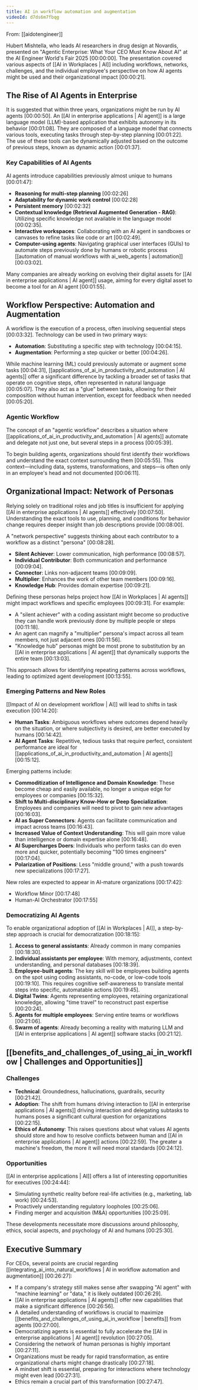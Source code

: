 ```yaml
---
title: AI in workflow automation and augmentation
videoId: d7ds6m7fbqg
---
```


From: [[aidotengineer]] <br/> 

Hubert Mishtella, who leads AI researchers in drug design at Novardis, presented on "Agentic Enterprise: What Your CEO Must Know About AI" at the AI Engineer World's Fair 2025 <a class="yt-timestamp" data-t="00:00:00">[00:00:00]</a>. The presentation covered various aspects of [[AI in Workplaces | AI]] including workflows, networks, challenges, and the individual employee's perspective on how AI agents might be used and their organizational impact <a class="yt-timestamp" data-t="00:00:21">[00:00:21]</a>.

## The Rise of AI Agents in Enterprise
It is suggested that within three years, organizations might be run by AI agents <a class="yt-timestamp" data-t="00:00:50">[00:00:50]</a>. An [[AI in enterprise applications | AI agent]] is a large language model (LLM)-based application that exhibits autonomy in its behavior <a class="yt-timestamp" data-t="00:01:08">[00:01:08]</a>. They are composed of a language model that connects various tools, executing tasks through step-by-step planning <a class="yt-timestamp" data-t="00:01:22">[00:01:22]</a>. The use of these tools can be dynamically adjusted based on the outcome of previous steps, known as dynamic action <a class="yt-timestamp" data-t="00:01:37">[00:01:37]</a>.

### Key Capabilities of AI Agents
AI agents introduce capabilities previously almost unique to humans <a class="yt-timestamp" data-t="00:01:47">[00:01:47]</a>:
*   **Reasoning for multi-step planning** <a class="yt-timestamp" data-t="00:02:26">[00:02:26]</a>
*   **Adaptability for dynamic work control** <a class="yt-timestamp" data-t="00:02:28">[00:02:28]</a>
*   **Persistent memory** <a class="yt-timestamp" data-t="00:02:32">[00:02:32]</a>
*   **Contextual knowledge (Retrieval Augmented Generation - RAG)**: Utilizing specific knowledge not available in the language model <a class="yt-timestamp" data-t="00:02:35">[00:02:35]</a>.
*   **Interactive workspaces**: Collaborating with an AI agent in sandboxes or canvases to refine tasks like code or art <a class="yt-timestamp" data-t="00:02:49">[00:02:49]</a>.
*   **Computer-using agents**: Navigating graphical user interfaces (GUIs) to automate steps previously done by humans or robotic process [[automation of manual workflows with ai_web_agents | automation]] <a class="yt-timestamp" data-t="00:03:02">[00:03:02]</a>.

Many companies are already working on evolving their digital assets for [[AI in enterprise applications | AI agent]] usage, aiming for every digital asset to become a tool for an AI agent <a class="yt-timestamp" data-t="00:01:55">[00:01:55]</a>.

## Workflow Perspective: Automation and Augmentation
A workflow is the execution of a process, often involving sequential steps <a class="yt-timestamp" data-t="00:03:32">[00:03:32]</a>. Technology can be used in two primary ways:
*   **Automation**: Substituting a specific step with technology <a class="yt-timestamp" data-t="00:04:15">[00:04:15]</a>.
*   **Augmentation**: Performing a step quicker or better <a class="yt-timestamp" data-t="00:04:26">[00:04:26]</a>.

While machine learning (ML) could previously automate or augment some tasks <a class="yt-timestamp" data-t="00:04:31">[00:04:31]</a>, [[applications_of_ai_in_productivity_and_automation | AI agents]] offer a significant difference by tackling a broader set of tasks that operate on cognitive steps, often represented in natural language <a class="yt-timestamp" data-t="00:05:07">[00:05:07]</a>. They also act as a "glue" between tasks, allowing for their composition without human intervention, except for feedback when needed <a class="yt-timestamp" data-t="00:05:20">[00:05:20]</a>.

### Agentic Workflow
The concept of an "agentic workflow" describes a situation where [[applications_of_ai_in_productivity_and_automation | AI agents]] automate and delegate not just one, but several steps in a process <a class="yt-timestamp" data-t="00:05:39">[00:05:39]</a>.

To begin building agents, organizations should first identify their workflows and understand the exact context surrounding them <a class="yt-timestamp" data-t="00:05:55">[00:05:55]</a>. This context—including data, systems, transformations, and steps—is often only in an employee's head and not documented <a class="yt-timestamp" data-t="00:06:11">[00:06:11]</a>.

## Organizational Impact: Network of Personas
Relying solely on traditional roles and job titles is insufficient for applying [[AI in enterprise applications | AI agents]] effectively <a class="yt-timestamp" data-t="00:07:50">[00:07:50]</a>. Understanding the exact tools to use, planning, and conditions for behavior change requires deeper insight than job descriptions provide <a class="yt-timestamp" data-t="00:08:00">[00:08:00]</a>.

A "network perspective" suggests thinking about each contributor to a workflow as a distinct "persona" <a class="yt-timestamp" data-t="00:08:28">[00:08:28]</a>.
*   **Silent Achiever**: Lower communication, high performance <a class="yt-timestamp" data-t="00:08:57">[00:08:57]</a>.
*   **Individual Contributor**: Both communication and performance <a class="yt-timestamp" data-t="00:09:04">[00:09:04]</a>.
*   **Connector**: Links non-adjacent teams <a class="yt-timestamp" data-t="00:09:09">[00:09:09]</a>.
*   **Multiplier**: Enhances the work of other team members <a class="yt-timestamp" data-t="00:09:16">[00:09:16]</a>.
*   **Knowledge Hub**: Provides domain expertise <a class="yt-timestamp" data-t="00:09:21">[00:09:21]</a>.

Defining these personas helps project how [[AI in Workplaces | AI agents]] might impact workflows and specific employees <a class="yt-timestamp" data-t="00:09:31">[00:09:31]</a>. For example:
*   A "silent achiever" with a coding assistant might become so productive they can handle work previously done by multiple people or steps <a class="yt-timestamp" data-t="00:11:18">[00:11:18]</a>.
*   An agent can magnify a "multiplier" persona's impact across all team members, not just adjacent ones <a class="yt-timestamp" data-t="00:11:56">[00:11:56]</a>.
*   "Knowledge hub" personas might be most prone to substitution by an [[AI in enterprise applications | AI agent]] that dynamically supports the entire team <a class="yt-timestamp" data-t="00:13:03">[00:13:03]</a>.

This approach allows for identifying repeating patterns across workflows, leading to optimized agent development <a class="yt-timestamp" data-t="00:13:55">[00:13:55]</a>.

### Emerging Patterns and New Roles
[[Impact of AI on development workflow | AI]] will lead to shifts in task execution <a class="yt-timestamp" data-t="00:14:20">[00:14:20]</a>:
*   **Human Tasks**: Ambiguous workflows where outcomes depend heavily on the situation, or where subjectivity is desired, are better executed by humans <a class="yt-timestamp" data-t="00:14:42">[00:14:42]</a>.
*   **AI Agent Tasks**: Repetitive, tedious tasks that require perfect, consistent performance are ideal for [[applications_of_ai_in_productivity_and_automation | AI agents]] <a class="yt-timestamp" data-t="00:15:12">[00:15:12]</a>.

Emerging patterns include:
*   **Commoditization of Intelligence and Domain Knowledge**: These become cheap and easily available, no longer a unique edge for employees or companies <a class="yt-timestamp" data-t="00:15:32">[00:15:32]</a>.
*   **Shift to Multi-disciplinary Know-How or Deep Specialization**: Employees and companies will need to pivot to gain new advantages <a class="yt-timestamp" data-t="00:16:03">[00:16:03]</a>.
*   **AI as Super Connectors**: Agents can facilitate communication and impact across teams <a class="yt-timestamp" data-t="00:16:43">[00:16:43]</a>.
*   **Increased Value of Context Understanding**: This will gain more value than intelligence or domain expertise alone <a class="yt-timestamp" data-t="00:16:48">[00:16:48]</a>.
*   **AI Supercharges Doers**: Individuals who perform tasks can do even more and quicker, potentially becoming "100 times engineers" <a class="yt-timestamp" data-t="00:17:04">[00:17:04]</a>.
*   **Polarization of Positions**: Less "middle ground," with a push towards new specializations <a class="yt-timestamp" data-t="00:17:27">[00:17:27]</a>.

New roles are expected to appear in AI-mature organizations <a class="yt-timestamp" data-t="00:17:42">[00:17:42]</a>:
*   Workflow Minor <a class="yt-timestamp" data-t="00:17:48">[00:17:48]</a>
*   Human-AI Orchestrator <a class="yt-timestamp" data-t="00:17:55">[00:17:55]</a>

### Democratizing AI Agents
To enable organizational adoption of [[AI in Workplaces | AI]], a step-by-step approach is crucial for democratization <a class="yt-timestamp" data-t="00:18:15">[00:18:15]</a>:
1.  **Access to general assistants**: Already common in many companies <a class="yt-timestamp" data-t="00:18:30">[00:18:30]</a>.
2.  **Individual assistants per employee**: With memory, adjustments, context understanding, and personal databases <a class="yt-timestamp" data-t="00:18:39">[00:18:39]</a>.
3.  **Employee-built agents**: The key skill will be employees building agents on the spot using coding assistants, no-code, or low-code tools <a class="yt-timestamp" data-t="00:19:10">[00:19:10]</a>. This requires cognitive self-awareness to translate mental steps into specific, automatable actions <a class="yt-timestamp" data-t="00:19:45">[00:19:45]</a>.
4.  **Digital Twins**: Agents representing employees, retaining organizational knowledge, allowing "time travel" to reconstruct past expertise <a class="yt-timestamp" data-t="00:20:24">[00:20:24]</a>.
5.  **Agents for multiple employees**: Serving entire teams or workflows <a class="yt-timestamp" data-t="00:21:06">[00:21:06]</a>.
6.  **Swarm of agents**: Already becoming a reality with maturing LLM and [[AI in enterprise applications | AI agent]] software stacks <a class="yt-timestamp" data-t="00:21:12">[00:21:12]</a>.

## [[benefits_and_challenges_of_using_ai_in_workflow | Challenges and Opportunities]]
### Challenges
*   **Technical**: Groundedness, hallucinations, guardrails, security <a class="yt-timestamp" data-t="00:21:42">[00:21:42]</a>.
*   **Adoption**: The shift from humans driving interaction to [[AI in enterprise applications | AI agents]] driving interaction and delegating subtasks to humans poses a significant cultural question for organizations <a class="yt-timestamp" data-t="00:22:15">[00:22:15]</a>.
*   **Ethics of Autonomy**: This raises questions about what values AI agents should store and how to resolve conflicts between human and [[AI in enterprise applications | AI agent]] actions <a class="yt-timestamp" data-t="00:22:59">[00:22:59]</a>. The greater a machine's freedom, the more it will need moral standards <a class="yt-timestamp" data-t="00:24:12">[00:24:12]</a>.

### Opportunities
[[AI in enterprise applications | AI]] offers a list of interesting opportunities for executives <a class="yt-timestamp" data-t="00:24:44">[00:24:44]</a>:
*   Simulating synthetic reality before real-life activities (e.g., marketing, lab work) <a class="yt-timestamp" data-t="00:24:53">[00:24:53]</a>.
*   Proactively understanding regulatory loopholes <a class="yt-timestamp" data-t="00:25:06">[00:25:06]</a>.
*   Finding merger and acquisition (M&A) opportunities <a class="yt-timestamp" data-t="00:25:09">[00:25:09]</a>.

These developments necessitate more discussions around philosophy, ethics, social aspects, and psychology of AI and humans <a class="yt-timestamp" data-t="00:25:30">[00:25:30]</a>.

## Executive Summary
For CEOs, several points are crucial regarding [[integrating_ai_into_natural_workflows | AI in workflow automation and augmentation]] <a class="yt-timestamp" data-t="00:26:27">[00:26:27]</a>:
*   If a company's strategy still makes sense after swapping "AI agent" with "machine learning" or "data," it is likely outdated <a class="yt-timestamp" data-t="00:26:29">[00:26:29]</a>.
*   [[AI in enterprise applications | AI agents]] offer new capabilities that make a significant difference <a class="yt-timestamp" data-t="00:26:56">[00:26:56]</a>.
*   A detailed understanding of workflows is crucial to maximize [[benefits_and_challenges_of_using_ai_in_workflow | benefits]] from agents <a class="yt-timestamp" data-t="00:27:00">[00:27:00]</a>.
*   Democratizing agents is essential to fully accelerate the [[AI in enterprise applications | AI agent]] revolution <a class="yt-timestamp" data-t="00:27:05">[00:27:05]</a>.
*   Considering the network of human personas is highly important <a class="yt-timestamp" data-t="00:27:11">[00:27:11]</a>.
*   Organizations must be ready for rapid transformation, as entire organizational charts might change drastically <a class="yt-timestamp" data-t="00:27:18">[00:27:18]</a>.
*   A mindset shift is essential, preparing for interactions where technology might even lead <a class="yt-timestamp" data-t="00:27:31">[00:27:31]</a>.
*   Ethics remain a crucial part of this transformation <a class="yt-timestamp" data-t="00:27:47">[00:27:47]</a>.